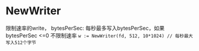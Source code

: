 # NewWriter
限制速率的write， bytesPerSec: 每秒最多写入bytesPerSec，如果bytesPerSec <=0 不限制速率
`
w := NewWriter(fd, 512, 10*1024)
// 每秒最大写入512个字节
`
